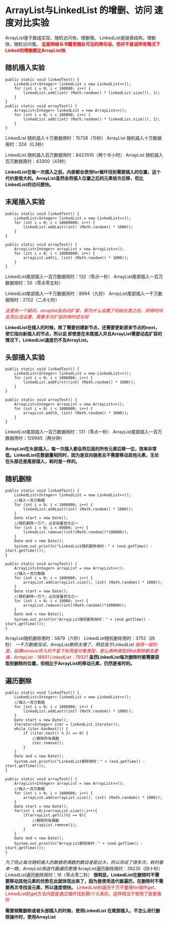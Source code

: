 # ArrayList与LinkedList 的增删、访问 速度对比实验 #

ArrayList基于数组实现，随机访问快，增删慢。
LinkedList是链表结构，增删快，随机访问慢。
**<font color = 'red'>这是网络与书籍里随处可见的两句话，但并不是说所有情况下Linked的增删都比ArrayList快</font>**


## 随机插入实验 ##
```
public static void linkedTest() {
    LinkedList<Integer> linkedList = new LinkedList<>();
    for (int i = 0; i < 100000; i++) {
        linkedList.add((int) (Math.random() * linkedList.size()), 1);
    }
}
public static void arrayTest() {
    ArrayList<Integer> linkedList = new ArrayList<>();
    for (int i = 0; i < 100000; i++) {
        linkedList.add((int) (Math.random() * linkedList.size()), 1);
    }
}
```
LinkedList 随机插入十万数据用时：15738（15秒）
ArrayList 随机插入十万数据用时：324（0.3秒）

LinkedList 随机插入百万数据用时：8423510（两个半小时）
ArrayList 随机插入百万数据用时：43300（43秒）

**LinkedList在每一次插入之前，内部都会使用for循环找到需要插入的位置，这个代价是很大的。ArrayList虽然会将插入位置之后的元素依次后移，但比LinkedList的访问要快。**
## 末尾插入实验 ##
```
public static void linkedTest() {
    LinkedList<Integer> linkedList = new LinkedList<>();
    for (int i = 0; i < 10000000; i++) {
        linkedList.addLast((int) (Math.random() * 1000));
    }
}

public static void arrayTest() {
    ArrayList<Integer> arrayList = new ArrayList<>();
    for (int i = 0; i < 10000000; i++) {
        arrayList.add(i, (int) (Math.random() * 1000));
    }
}
```
LinkedList尾部插入一百万数据用时：132（零点一秒）
ArrayList尾部插入一百万数据用时：55（零点零五秒）

LinkedList尾部插入一千万数据用时：8994（九秒）
ArrayList尾部插入一千万数据用时：2702（二点七秒）

*<font color='red'>这里有一个疑问，arraylist会自动扩容，那为什么设置了初始长度之后，所用时间反而比没设置、需要多次扩容的用时还长呢</font>*

**LinkedList在插入的时候，除了需要创建新节点，还需要更新原来节点的next，使它指向新插入的节点，所以说 即使是在末尾插入并且ArrayList需要动态扩容的情况下，LinkedList速度仍不及ArrayList。**

## 头部插入实验 ##
```
public static void linkedTest() {
    LinkedList<Integer> linkedList = new LinkedList<>();
    for (int i = 0; i < 1000000; i++) {
        linkedList.addFirst((int) (Math.random() * 1000));
    }
}

public static void arrayTest() {
    ArrayList<Integer> arrayList = new ArrayList<>();
    for (int i = 0; i < 1000000; i++) {
        arrayList.add(0, (int) (Math.random() * 1000));
    }
}
```
LinkedList尾部插入一百万数据用时：131（零点一秒）
ArrayList尾部插入一百万数据用时：129945（两分钟）

**ArrayList在头部插入，每一次插入都会将后面的所有元素后移一位，效率非常低。LinkedList在数据量相同时，因为是双向链表且不需要移动其他元素，无论在头部还是尾部插入，耗时是一样的。**

## 随机删除 ##
```
public static void linkedTest() {
    LinkedList<Integer> linkedList = new LinkedList<>();
    //插入一百万数据
    for (int i = 0; i < 1000000; i++) {
        linkedList.addLast((int) (Math.random() * 1000));
    }
    Date start = new Date();
    //随机删除一万个，占总容量百分之一
    for (int i = 0; i < 00000; i++) {
        linkedList.remove((int)(Math.random()*100000));
    }
    Date end = new Date();
    System.out.println("LinkedList随机删除用时：" + (end.getTime() - start.getTime()));
}

public static void arrayTest() {
    ArrayList<Integer> arrayList = new ArrayList<>();
    //插入一百万数据
    for (int i = 0; i < 1000000; i++) {
        arrayList.add(arrayList.size(), (int) (Math.random() * 1000));
    }
    Date start = new Date();
    //随机删除一万个，占总容量百分之一
    for (int i = 0; i < 10000; i++) {
        arrayList.remove((int)(Math.random()*100000));
    }
    Date end = new Date();
    System.out.println("ArrayList随机删除用时：" + (end.getTime() - start.getTime()));
}
```
ArrayList随机删除用时：5879（六秒）
LinkedList随机删除用时：3752（四秒）
*一千万数据没试，ArrayList删除太慢了，明显高于LinkedList*
*<font color='red'>值得一提的是，如果remove传入的不是下标而是对象类型，那么两种类型的list删除都会更慢，ArrayList：18931
LinkedList：79321</font>*
**虽然LinkedList每次删除时都需要获取到删除的位置，但相比于ArrayList的移动元素，仍然是省时的。**



## 遍历删除 ##
```
public static void linkedTest() {
    LinkedList<Integer> linkedList = new LinkedList<>();
    //插入一百万数据
    for (int i = 0; i < 1000000; i++) {
        linkedList.addLast((int) (Math.random() * 1000));
    }
    Date start = new Date();
    Iterator<Integer> iter = linkedList.iterator();
    while (iter.hasNext()) {
        if ((iter.next() % 2) == 0) {
        	//删除所有偶数
            iter.remove();
        }
    }
    Date end = new Date();
    System.out.println("LinkedList删除用时：" + (end.getTime() - start.getTime()));
}

public static void arrayTest() {
    ArrayList<Integer> arrayList = new ArrayList<>();
    //插入一百万数据
    for (int i = 0; i < 1000000; i++) {
        arrayList.add(arrayList.size(), (int) (Math.random() * 1000));
    }
    Date start = new Date();
    for(int i =0;i<arrayList.size();i++){
        if(arrayList.get(i)%2 == 0){
        	//删除所有偶数
            arrayList.remove(i);
        }
    }
    Date end = new Date();
    System.out.println("ArrayList删除用时：" + (end.getTime() - start.getTime()));
}
```
*为了防止每次随机插入的数据奇偶数的数目差距过大，所以测试了很多次，耗时基本一致。ArrayList用迭代器遍历更慢*
ArrayList遍历删除用时：39235（四十秒）
LinkedList遍历删除用时：16（零点零二秒）
**很明显，LinkedList在删除时不需要移动其他元素的优势在此就体现出来了，因为是使用迭代器遍历，在删除时不需要再次寻找该元素，所以速度很快。**
<font color='red'>LinkedList的遍历千万不要用for循环get，LinkedList的get方法内部是通过循环找到第i个元素的，这样相当于使用了嵌套循环</font>

**需要频繁删除或者头部插入的时候，使用LinkedList
在尾部插入，不怎么进行删除操作时，使用ArrayList**